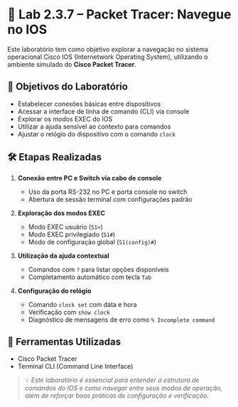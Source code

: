 # 🧪 Lab 2.3.7 – Packet Tracer: Navegue no IOS

Este laboratório tem como objetivo explorar a navegação no sistema operacional Cisco IOS (Internetwork Operating System), utilizando o ambiente simulado do **Cisco Packet Tracer**.

## 🎯 Objetivos do Laboratório

- Estabelecer conexões básicas entre dispositivos
- Acessar a interface de linha de comando (CLI) via console
- Explorar os modos EXEC do IOS
- Utilizar a ajuda sensível ao contexto para comandos
- Ajustar o relógio do dispositivo com o comando `clock`

## 🛠️ Etapas Realizadas

1. **Conexão entre PC e Switch via cabo de console**
   - Uso da porta RS-232 no PC e porta console no switch
   - Abertura de sessão terminal com configurações padrão

2. **Exploração dos modos EXEC**
   - Modo EXEC usuário (`S1>`)
   - Modo EXEC privilegiado (`S1#`)
   - Modo de configuração global (`S1(config)#`)

3. **Utilização da ajuda contextual**
   - Comandos com `?` para listar opções disponíveis
   - Completamento automático com tecla `Tab`

4. **Configuração do relógio**
   - Comando `clock set` com data e hora
   - Verificação com `show clock`
   - Diagnóstico de mensagens de erro como `% Incomplete command`

## 🧰 Ferramentas Utilizadas

- Cisco Packet Tracer
- Terminal CLI (Command Line Interface)

> 💡 *Este laboratório é essencial para entender a estrutura de comandos do IOS e como navegar entre seus modos de operação, além de reforçar boas práticas de configuração e verificação.*

